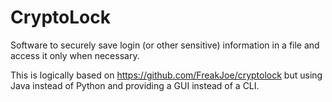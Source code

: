 # CryptoLock

Software to securely save login (or other sensitive) information in a file and access it only when necessary.

This is logically based on https://github.com/FreakJoe/cryptolock but using Java instead of Python and providing a GUI instead of a CLI.